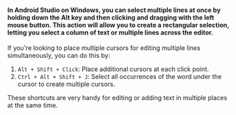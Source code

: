 
#### In Android Studio on Windows, you can select multiple lines at once by holding down the **Alt** key and then clicking and dragging with the left mouse button. This action will allow you to create a rectangular selection, letting you select a column of text or multiple lines across the editor.

If you're looking to place multiple cursors for editing multiple lines simultaneously, you can do this by:

1. `Alt + Shift + Click`: Place additional cursors at each click point.
2. `Ctrl + Alt + Shift + J`: Select all occurrences of the word under the cursor to create multiple cursors.


These shortcuts are very handy for editing or adding text in multiple places at the same time.